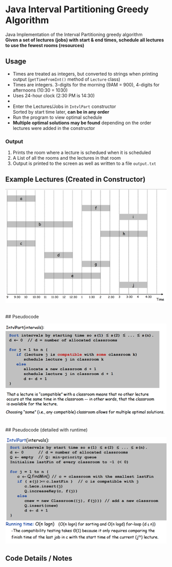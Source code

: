# Java Interval Partitioning Greedy Algorithm
Java Implementation of the Interval Partitioning greedy algorithm  
**Given a set of lectures (jobs) with start & end times, schedule all lectures to use the fewest rooms (resources)**

## Usage
- Times are treated as integers, but converted to strings when printing output (`getTimeFromInt()` method of `Lecture` class)
- Times are integers. 3-digits for the morning (9AM = 900), 4-digits for afternoons (10:30 = 1030)
- Uses 24-hour clock (2:30 PM is 14:30)
- &nbsp;
- Enter the Lectures/Jobs in `IntvlPart` constructor  
Sorted by start time later, **can be in any order**
- Run the program to view optimal schedule
- **Multiple optimal solutions may be found** depending on the order lectures were added in the constructor

### Output
1. Prints the room where a lecture is schedued when it is scheduled
2. A List of all the rooms and the lectures in that room
3. Output is printed to the screen as well as written to a file `output.txt`


## Example Lectures (Created in Constructor)  
![lectures](pictures/lectures.png)

<br>
## Pseudocode

![preudocode](pictures/pseudocode.png)

<br>
## Pseudocode (detailed with runtime)

![preudocode runtime](pictures/pseudocode+runtime.png)

## Code Details / Notes
